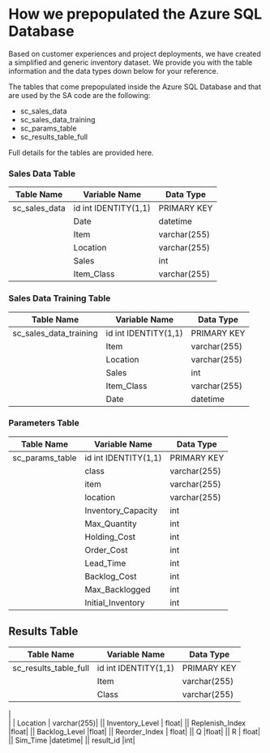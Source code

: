 # How we prepopulated the Azure SQL Database  

Based on customer experiences and project deployments, we have created a simplified and generic inventory dataset. We provide you with the table information and the data types down below for your reference.  


The tables that come prepopulated inside the Azure SQL Database and that are used by the SA code are the following:

- sc_sales_data
- sc_sales_data_training
- sc_params_table 
- sc_results_table_full

Full details for the tables are provided here.

### Sales Data Table

| Table Name | Variable Name | Data Type |
| ----------- | ------------ | ----------|
| sc_sales_data | id int IDENTITY(1,1) | PRIMARY KEY|
|                | Date | datetime|
|               | Item | varchar(255)|
|                | Location |  varchar(255)|
|                | Sales | int|
|                | Item_Class | varchar(255)|

### Sales Data Training Table

| Table Name | Variable Name | Data Type |
| ----------- | ------------ | ----------|
| sc_sales_data_training | id int IDENTITY(1,1) | PRIMARY KEY|
|               | Item | varchar(255)|
|                | Location |  varchar(255)|
|                | Sales | int|
|                | Item_Class | varchar(255)|
|                | Date | datetime|


### Parameters Table

| Table Name | Variable Name | Data Type |
| ----------- | ------------ | ----------|
| sc_params_table | id int IDENTITY(1,1) | PRIMARY KEY|
|                | class | varchar(255)|
|               | item | varchar(255)|
|                | location |  varchar(255)|
| |  Inventory_Capacity |int|
||    Max_Quantity |int|
||    Holding_Cost |int|
||    Order_Cost |int|
||    Lead_Time |int|
||    Backlog_Cost | int|
||    Max_Backlogged | int|  
||    Initial_Inventory | int|


## Results Table

| Table Name | Variable Name | Data Type |
| ----------- | ------------ | ----------|
| sc_results_table_full | id int IDENTITY(1,1) | PRIMARY KEY|
|| Item | varchar(255)|
|                | Class | varchar(255)|
|               
|                | Location |  varchar(255)|
|| Inventory_Level | float|
||    Replenish_Index |float|
||    Backlog_Level |float|
||    Reorder_Index | float|
||    Q |float|
||    R | float|
||    Sim_Time |datetime|
||    result_id |int|

